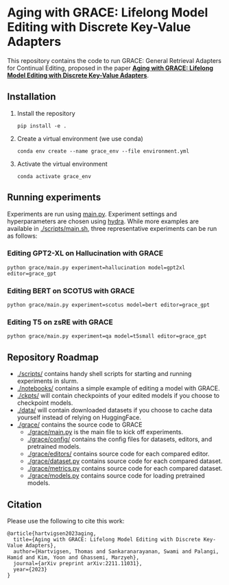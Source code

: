 # Aging with GRACE: Lifelong Model Editing with Discrete Key-Value Adapters
This repository contains the code to run GRACE: General Retrieval Adapters for Continual Editing, proposed in the paper **[Aging with GRACE: Lifelong Model Editing with Discrete Key-Value Adapters](https://arxiv.org/abs/2211.11031)**.

## Installation
1. Install the repository
    ```
    pip install -e .
    ```
2. Create a virtual environment (we use conda)
    ```
    conda env create --name grace_env --file environment.yml
    ```
3. Activate the virtual environment
    ```
    conda activate grace_env
    ```

## Running experiments
Experiments are run using [main.py](./grace/main.py). Experiment settings and hyperparameters are chosen using [hydra](https://github.com/facebookresearch/hydra). While more examples are available in [./scripts/main.sh](./scripts/main.sh), three representative experiments can be run as follows:

### Editing GPT2-XL on Hallucination with GRACE
```
python grace/main.py experiment=hallucination model=gpt2xl editor=grace_gpt
```

### Editing BERT on SCOTUS with GRACE
```
python grace/main.py experiment=scotus model=bert editor=grace_gpt
```

### Editing T5 on zsRE with GRACE
```
python grace/main.py experiment=qa model=t5small editor=grace_gpt
```

## Repository Roadmap
* [./scripts/](./scripts/) contains handy shell scripts for starting and running experiments in slurm.
* [./notebooks/](./notebooks/) contains a simple example of editing a model with GRACE.
* [./ckpts/](./ckpts/) will contain checkpoints of your edited models if you choose to checkpoint models.
* [./data/](./data/) will contain downloaded datasets if you choose to cache data yourself instead of relying on HuggingFace.
* [./grace/](./grace/) contains the source code to GRACE
    * [./grace/main.py](./grace/main.py) is the main file to kick off experiments.
    * [./grace/config/](./grace/config/) contains the config files for datasets, editors, and pretrained models.
    * [./grace/editors/](./grace/editors/) contains source code for each compared editor.
    * [./grace/dataset.py](./grace/dataset.py) contains source code for each compared dataset.
    * [./grace/metrics.py](./grace/metrics.py) contains source code for each compared dataset.
    * [./grace/models.py](./grace/models.py) contains source code for loading pretrained models.

## Citation
Please use the following to cite this work:
```
@article{hartvigsen2023aging,
  title={Aging with GRACE: Lifelong Model Editing with Discrete Key-Value Adapters},
  author={Hartvigsen, Thomas and Sankaranarayanan, Swami and Palangi, Hamid and Kim, Yoon and Ghassemi, Marzyeh},
  journal={arXiv preprint arXiv:2211.11031},
  year={2023}
}
```
